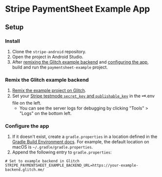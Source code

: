 # Stripe PaymentSheet Example App

## Setup

### Install
1. Clone the `stripe-android` repository.
2. Open the project in Android Studio.
3. After [remixing the Glitch example backend](#remix-the-glitch-example-backend) and [configuring the app](#configure-the-app), build and run the `paymentsheet-example` project.

### Remix the Glitch example backend
1. [Remix the example project on Glitch](https://glitch.com/edit/#!/remix/stripe-mobile-payment-sheet).
2. Set your [Stripe testmode `secret_key` and `publishable_key`](https://dashboard.stripe.com/test/apikeys) in the 🗝️.env file on the left.
    - You can see the server logs for debugging by clicking "Tools" > "Logs" on the bottom left.

### Configure the app
1. If it doesn't exist, create a `gradle.properties` in a location defined in the
   [Gradle Build Environment docs](https://docs.gradle.org/current/userguide/build_environment.html#sec:gradle_configuration_properties).
   For example, the default location on macOS is `~/.gradle/gradle.properties`.
2. Append the following entry to `gradle.properties`:

```
# Set to example backend in Glitch
STRIPE_PAYMENTSHEET_EXAMPLE_BACKEND_URL=https://your-example-backend.glitch.me/
```
